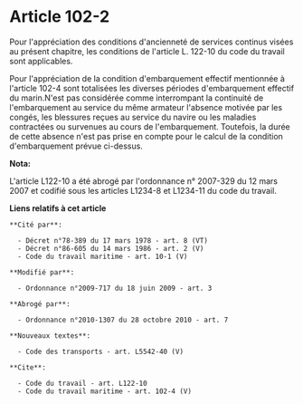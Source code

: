# Article 102-2

Pour l'appréciation des conditions d'ancienneté de services continus visées au présent chapitre, les conditions de l'article
L. 122-10 du code du travail sont applicables. 

Pour l'appréciation de la condition d'embarquement effectif mentionnée à l'article 102-4 sont totalisées les diverses
périodes d'embarquement effectif du marin.N'est pas considérée comme interrompant la continuité de l'embarquement au service
du même armateur l'absence motivée par les congés, les blessures reçues au service du navire ou les maladies contractées ou
survenues au cours de l'embarquement. Toutefois, la durée de cette absence n'est pas prise en compte pour le calcul de la
condition d'embarquement prévue ci-dessus.

**Nota:**

L'article L122-10 a été abrogé par l'ordonnance n° 2007-329 du 12 mars 2007 et codifié sous les articles L1234-8 et L1234-11
du code du travail.

**Liens relatifs à cet article**

	**Cité par**:

	  - Décret n°78-389 du 17 mars 1978 - art. 8 (VT)
	  - Décret n°86-605 du 14 mars 1986 - art. 2 (V)
	  - Code du travail maritime - art. 10-1 (V)

	**Modifié par**:

	  - Ordonnance n°2009-717 du 18 juin 2009 - art. 3

	**Abrogé par**:

	  - Ordonnance n°2010-1307 du 28 octobre 2010 - art. 7

	**Nouveaux textes**:

	  - Code des transports - art. L5542-40 (V)

	**Cite**:

	  - Code du travail - art. L122-10
	  - Code du travail maritime - art. 102-4 (V)
